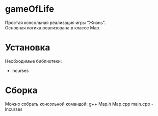 # gameOfLife
Простая консольная реализация игры "Жизнь".  
Основная логика реализована в классе Map.
# Установка
Необходимые библиотеки:  
- ncurses
# Сборка
Можно собрать консольной командой: g++ Map.h Map.cpp main.cpp -lncurses
